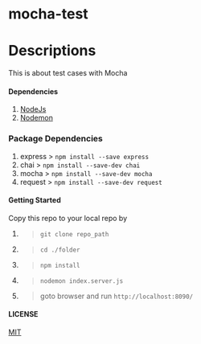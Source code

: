 # mocha-test

# Descriptions
This is about test cases with Mocha

#### Dependencies
1. [NodeJs](https://nodejs.org/en/)
2. [Nodemon](https://www.npmjs.com/package/nodemon)

### Package Dependencies
1. express > `npm install --save express`
2. chai > `npm install --save-dev chai`
2. mocha > `npm install --save-dev mocha`
2. request > `npm install --save-dev request`

#### Getting Started
Copy this repo to your local repo by

1. > `git clone repo_path` 
2. > `cd ./folder` 
3. > `npm install` 
4. > `nodemon index.server.js` 
5. > goto browser and run `http://localhost:8090/`

#### LICENSE
[MIT](https://opensource.org/licenses/MIT)